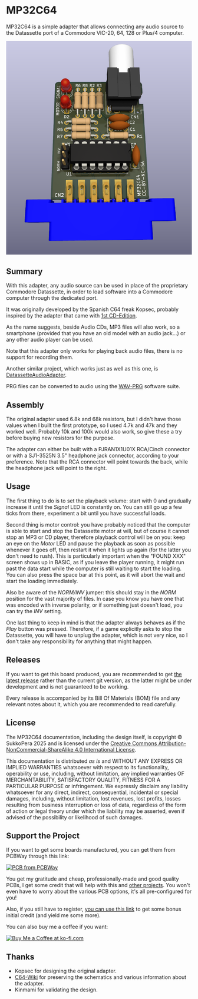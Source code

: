 # MP32C64
MP32C64 is a simple adapter that allows connecting any audio source to the Datassette port of a Commodore VIC-20, 64, 128 or Plus/4 computer.

![Board](https://raw.githubusercontent.com/SukkoPera/MP32C64/master/img/render-top.png)

## Summary
With this adapter, any audio source can be used in place of the proprietary Commodore Datassette, in order to load software into a Commodore computer through the dedicated port.

It was originally developed by the Spanish C64 freak Kopsec, probably inspired by the adapter that came with [1st CD-Edition](https://www.c64-wiki.com/wiki/1st_CD-Edition_(Collection)).

As the name suggests, beside Audio CDs, MP3 files will also work, so a smartphone (provided that you have an old model with an audio jack...) or any other audio player can be used.

Note that this adapter only works for playing back audio files, there is no support for recording them.

Another similar project, which works just as well as this one, is [DatassetteAudioAdapter](https://github.com/SukkoPera/DatassetteAudioAdapter).

PRG files can be converted to audio using the [WAV-PRG](https://wav-prg.sourceforge.io/) software suite.

## Assembly
The original adapter used 6.8k and 68k resistors, but I didn't have those values when I built the first prototype, so I used 4.7k and 47k and they worked well. Probably 10k and 100k would also work, so give these a try before buying new resistors for the purpose.

The adapter can either be built with a PJRAN1X1U01X RCA/Cinch connector or with a SJ1-3525N 3.5" headphone jack connector, according to your preference. Note that the RCA connector will point towards the back, while the headphone jack will point to the right.

## Usage
The first thing to do is to set the playback volume: start with 0 and gradually increase it until the *Signal* LED is constantly on. You can still go up a few ticks from there, experiment a bit until you have successful loads.

Second thing is motor control: you have probably noticed that the computer is able to start and stop the Datassette motor at will, but of course it cannot stop an MP3 or CD player, therefore playback control will be on you: keep an eye on the *Motor* LED and pause the playback as soon as possible whenever it goes off, then restart it when it lights up again (for the latter you don't need to rush). This is particularly important when the "FOUND XXX" screen shows up in BASIC, as if you leave the player running, it might run past the data start while the computer is still waiting to start the loading. You can also press the space bar at this point, as it will abort the wait and start the loading immediately.

Also be aware of the *NORM/INV* jumper: this should stay in the *NORM* position for the vast majority of files. In case you know you have one that was encoded with inverse polarity, or if something just doesn't load, you can try the *INV* setting.

One last thing to keep in mind is that the adapter always behaves as if the *Play* button was pressed. Therefore, if a game explicitly asks to stop the Datassette, you will have to unplug the adapter, which is not very nice, so I don't take any responsibility for anything that might happen.

## Releases
If you want to get this board produced, you are recommended to get [the latest release](https://github.com/SukkoPera/MP32C64/releases) rather than the current git version, as the latter might be under development and is not guaranteed to be working.

Every release is accompanied by its Bill Of Materials (BOM) file and any relevant notes about it, which you are recommended to read carefully.

## License
The MP32C64 documentation, including the design itself, is copyright &copy; SukkoPera 2025 and is licensed under the [Creative Commons Attribution-NonCommercial-ShareAlike 4.0 International License](https://creativecommons.org/licenses/by-nc-sa/4.0/).

This documentation is distributed *as is* and WITHOUT ANY EXPRESS OR IMPLIED WARRANTIES whatsoever with respect to its functionality, operability or use, including, without limitation, any implied warranties OF MERCHANTABILITY, SATISFACTORY QUALITY, FITNESS FOR A PARTICULAR PURPOSE or infringement. We expressly disclaim any liability whatsoever for any direct, indirect, consequential, incidental or special damages, including, without limitation, lost revenues, lost profits, losses resulting from business interruption or loss of data, regardless of the form of action or legal theory under which the liability may be asserted, even if advised of the possibility or likelihood of such damages.

## Support the Project
If you want to get some boards manufactured, you can get them from PCBWay through this link:

[![PCB from PCBWay](https://www.pcbway.com/project/img/images/frompcbway.png)](https://www.pcbway.com/project/shareproject/MP32C64_Replace_the_Commodore_Datassette_with_any_audio_source_7410640e.html)

You get my gratitude and cheap, professionally-made and good quality PCBs, I get some credit that will help with this and [other projects](https://www.pcbway.com/project/member/shareproject/?bmbid=41100). You won't even have to worry about the various PCB options, it's all pre-configured for you!

Also, if you still have to register, [you can use this link](https://www.pcbway.com/setinvite.aspx?inviteid=41100) to get some bonus initial credit (and yield me some more).

You can also buy me a coffee if you want:

<a href='https://ko-fi.com/L3L0U18L' target='_blank'><img height='36' style='border:0px;height:36px;' src='https://az743702.vo.msecnd.net/cdn/kofi2.png?v=2' border='0' alt='Buy Me a Coffee at ko-fi.com' /></a>

## Thanks
* Kopsec for designing the original adapter.
* [C64-Wiki](https://www.c64-wiki.com/wiki/Main_Page) for preserving the schematics and various information about the adapter.
* Kinmami for validating the design.
